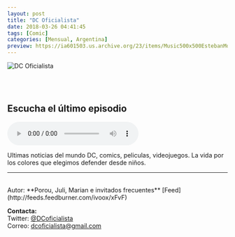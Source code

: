 ```yaml
---
layout: post
title: "DC Oficialista"
date: 2018-03-26 04:41:45
tags: [Comic]
categories: [Mensual, Argentina]
preview: https://ia601503.us.archive.org/23/items/Music500x500EstebanMontoya/300-dcNewLogo-NicolasPignataro.png
---
```


![DC Oficialista](https://ia601503.us.archive.org/23/items/Music500x500EstebanMontoya/500-dcNewLogo-NicolasPignataro.png)

<br/>
<br/>

## Escucha el último episodio

<!--reproductor-feed=http://feeds.feedburner.com/ivoox/xFvF-->
<!--reproductor-start-->
<audio id="audio" preload="auto" controls="" src="http://feedproxy.google.com/~r/ivoox/xFvF/~5/zuucqeTlI74/dc-oficialista-9-krypton-otras-yerbas_mf_24793696_feed_1.mp3"></audio>
<!--reproductor-end-->

Ultimas noticias del mundo DC, comics, peliculas, videojuegos. La vida por los colores que elegimos defender desde niños.  

_ _ _
<br>
Autor: **Porou, Juli, Marian e invitados frecuentes**  
[Feed](http://feeds.feedburner.com/ivoox/xFvF)  



**Contacta:**  
Twitter: [@DCoficialista](https://twitter.com/DCoficialista)  
Correo: [dcoficialista@gmail.com](mailto:dcoficialista@gmail.com)  

